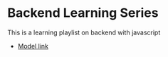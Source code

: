 # Backend Learning Series

This is a learning playlist on backend with javascript
- [Model link](https://www.youtube.com/redirect?event=video_description&redir_token=QUFFLUhqbllORGtiUjZvRm9ZSUNYZzk1a2xTME52VXA5UXxBQ3Jtc0ttQm91ZDQ3TWFqUWxlTml2NkZrdDJUSmY0ZWFUM0d1UXVEcjlQNWJ1dEZEY0d3TGhRVkhpY3NjaGtyMFlGek1McHdlSVhNMjZjYVpvTnBiX0lEZTJtNUxDT0VKVzJ6ME9YM21RN1Y1YzN1b2pwYU5RTQ&q=https%3A%2F%2Fapp.eraser.io%2Fworkspace%2FYtPqZ1VogxGy1jzIDkzj%3Forigin%3Dshare&v=9B4CvtzXRpc)

